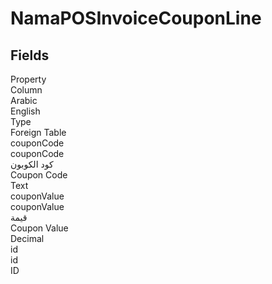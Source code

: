 # NamaPOSInvoiceCouponLine

<ContentFilter/>

<div class='searchable'>

## Fields

<div class="nama-table">
<div class="row header-row">
<div class="cell">Property</div>
<div class="cell">Column</div>
<div class="cell">Arabic</div>
<div class="cell">English</div>
<div class="cell">Type</div>
<div class="cell">Foreign Table</div>
</div><div class="row searchable" id="couponCode">
<div class="cell" data-label="Property">couponCode</div>
<div class="cell" data-label="Column">couponCode</div>
<div class="cell" data-label="Arabic">كود الكوبون</div>
<div class="cell" data-label="English">Coupon Code</div>
<div class="cell" data-label="Type">Text</div>

</div>

<div class="row searchable" id="couponValue">
<div class="cell" data-label="Property">couponValue</div>
<div class="cell" data-label="Column">couponValue</div>
<div class="cell" data-label="Arabic">قيمة</div>
<div class="cell" data-label="English">Coupon Value</div>
<div class="cell" data-label="Type">Decimal</div>

</div>

<div class="row searchable" id="id">
<div class="cell" data-label="Property">id</div>
<div class="cell" data-label="Column">id</div>
<div class="cell" data-label="Arabic"></div>
<div class="cell" data-label="English"></div>
<div class="cell" data-label="Type">ID</div>

</div>


</div>
</div>

